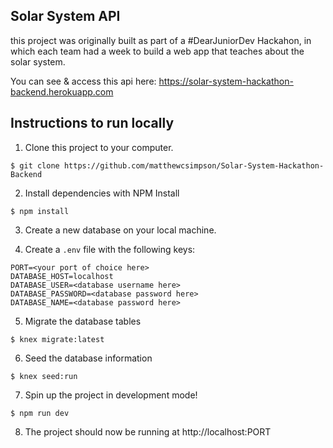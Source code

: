 ## Solar System API

this project was originally built as part of a #DearJuniorDev Hackahon, in which each team had a week to build a web app that teaches about the solar system.  

You can see & access this api here: <https://solar-system-hackathon-backend.herokuapp.com>

## Instructions to run locally

1. Clone this project to your computer. 

`$ git clone https://github.com/matthewcsimpson/Solar-System-Hackathon-Backend`

2. Install dependencies with NPM Install

`$ npm install`

3. Create a new database on your local machine. 

4. Create a `.env` file with the following keys:

```````
PORT=<your port of choice here>
DATABASE_HOST=localhost
DATABASE_USER=<database username here>
DATABASE_PASSWORD=<database password here>
DATABASE_NAME=<database password here>
```````

5. Migrate the database tables 

`$ knex migrate:latest`

6. Seed the database information 

`$ knex seed:run`

7. Spin up the project in development mode!

`$ npm run dev`

8. The project should now be running at http://localhost:PORT
